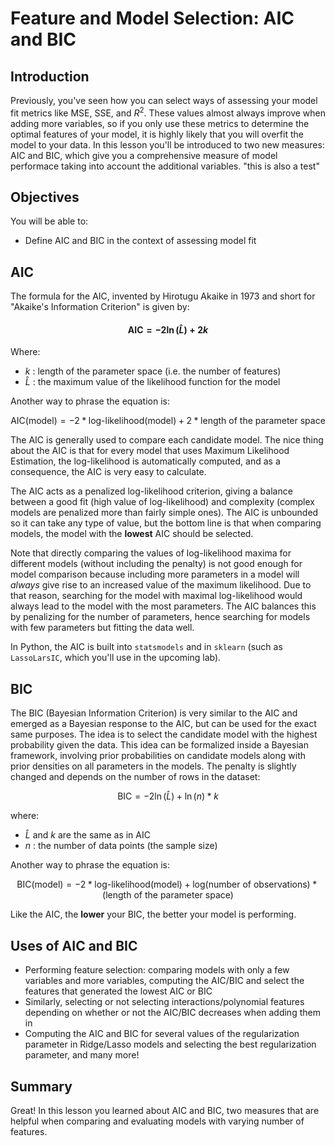 
# Feature and Model Selection: AIC and BIC

## Introduction

Previously, you've seen how you can select ways of assessing your model fit metrics like MSE, SSE, and $R^2$. These values almost always improve when adding more variables, so if you only use these metrics to determine the optimal features of your model, it is highly likely that you will overfit the model to your data. In this lesson you'll be introduced to two new measures: AIC and BIC, which give you a comprehensive measure of model performace taking into account the additional variables. 
"this is also a test" 

## Objectives

You will be able to:

- Define AIC and BIC in the context of assessing model fit 

## AIC

The formula for the AIC, invented by Hirotugu Akaike in 1973 and short for "Akaike's Information Criterion" is given by:

#### $$ \text{AIC} = -2\ln(\hat{L}) + 2k $$

Where:
* $k$ : length of the parameter space (i.e. the number of features)
* $\hat{L}$ : the maximum value of the likelihood function for the model

Another way to phrase the equation is:

$$ \text{AIC(model)} =  - 2 * \text{log-likelihood(model)} + 2 * \text{length of the parameter space} $$

The AIC is generally used to compare each candidate model. The nice thing about the AIC is that for every model that uses Maximum Likelihood Estimation, the log-likelihood is automatically computed, and as a consequence, the AIC is very easy to calculate.

The AIC acts as a penalized log-likelihood criterion, giving a balance between a good fit
(high value of log-likelihood) and complexity (complex models are penalized more than fairly simple ones). The AIC is unbounded so it can take any type of value, but the bottom line is that when comparing models, the model with the **lowest** AIC should be selected.

Note that directly comparing the values of log-likelihood maxima for different models (without including the penalty) is not good enough for model comparison because including more parameters in a model will *always* give rise to an increased value of the maximum likelihood. Due to that reason, searching for the model with maximal log-likelihood
would always lead to the model with the most parameters. The AIC balances this by penalizing for the number of parameters, hence searching for models with few parameters but fitting the data well.

In Python, the AIC is built into `statsmodels` and in `sklearn` (such as `LassoLarsIC`, which you'll use in the upcoming lab). 

## BIC

The BIC (Bayesian Information Criterion) is very similar to the AIC and emerged as a Bayesian response to the AIC, but can be used for the exact same purposes. The idea is to select the candidate model with the highest probability
given the data. 
This idea can be formalized inside a Bayesian framework, involving prior probabilities on candidate models along with prior densities on all parameters in the models. The penalty is slightly changed and depends on the number of rows in the dataset:

$$ \text{BIC} = - 2\ln(\hat{L}) + \ln(n) * k $$

where:

* $\hat{L}$ and $k$ are the same as in AIC
* $n$ : the number of data points (the sample size)

Another way to phrase the equation is:

$$ \text{BIC(model)} = -2 * \text{log-likelihood(model)} + \text{log(number of observations)} * \text{(length of the parameter space)} $$

Like the AIC, the **lower** your BIC, the better your model is performing.

## Uses of AIC and BIC

- Performing feature selection: comparing models with only a few variables and more variables, computing the AIC/BIC and select the features that generated the lowest AIC or BIC
- Similarly, selecting or not selecting interactions/polynomial features depending on whether or not the AIC/BIC decreases when adding them in
- Computing the AIC and BIC for several values of the regularization parameter in Ridge/Lasso models and selecting the best regularization parameter, and many more! 

## Summary

Great! In this lesson you learned about AIC and BIC, two measures that are helpful when comparing and evaluating models with varying number of features. 
